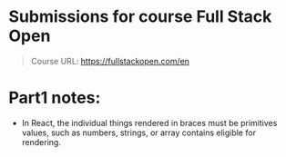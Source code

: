 # Submissions for course Full Stack Open
> Course URL: https://fullstackopen.com/en

# Part1 notes:
- In React, the individual things rendered in braces must be primitives values, such as numbers, strings, or array contains eligible for rendering.